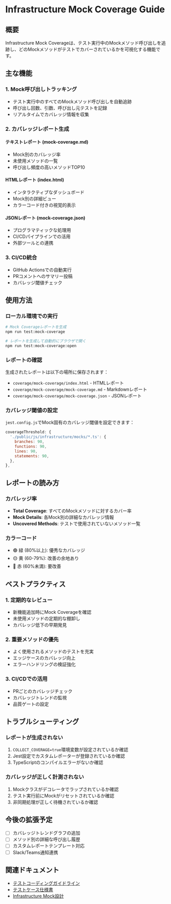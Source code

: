 # Infrastructure Mock Coverage Guide

## 概要

Infrastructure Mock Coverageは、テスト実行中のMockメソッド呼び出しを追跡し、どのMockメソッドがテストでカバーされているかを可視化する機能です。

## 主な機能

### 1. Mock呼び出しトラッキング

- テスト実行中のすべてのMockメソッド呼び出しを自動追跡
- 呼び出し回数、引数、呼び出し元テストを記録
- リアルタイムでカバレッジ情報を収集

### 2. カバレッジレポート生成

#### テキストレポート (mock-coverage.md)
- Mock別のカバレッジ率
- 未使用メソッドの一覧
- 呼び出し頻度の高いメソッドTOP10

#### HTMLレポート (index.html)
- インタラクティブなダッシュボード
- Mock別の詳細ビュー
- カラーコード付きの視覚的表示

#### JSONレポート (mock-coverage.json)
- プログラマティックな処理用
- CI/CDパイプラインでの活用
- 外部ツールとの連携

### 3. CI/CD統合

- GitHub Actionsでの自動実行
- PRコメントへのサマリー投稿
- カバレッジ閾値チェック

## 使用方法

### ローカル環境での実行

```bash
# Mock Coverageレポートを生成
npm run test:mock-coverage

# レポートを生成して自動的にブラウザで開く
npm run test:mock-coverage:open
```

### レポートの確認

生成されたレポートは以下の場所に保存されます：

- `coverage/mock-coverage/index.html` - HTMLレポート
- `coverage/mock-coverage/mock-coverage.md` - Markdownレポート
- `coverage/mock-coverage/mock-coverage.json` - JSONレポート

### カバレッジ閾値の設定

`jest.config.js`でMock固有のカバレッジ閾値を設定できます：

```javascript
coverageThreshold: {
  './public/js/infrastructure/mocks/*.ts': {
    branches: 90,
    functions: 90,
    lines: 90,
    statements: 90,
  },
},
```

## レポートの読み方

### カバレッジ率

- **Total Coverage**: すべてのMockメソッドに対するカバー率
- **Mock Details**: 各Mock別の詳細なカバレッジ情報
- **Uncovered Methods**: テストで使用されていないメソッド一覧

### カラーコード

- 🟢 緑 (80%以上): 優秀なカバレッジ
- 🟡 黄 (60-79%): 改善の余地あり
- 🔴 赤 (60%未満): 要改善

## ベストプラクティス

### 1. 定期的なレビュー

- 新機能追加時にMock Coverageを確認
- 未使用メソッドの定期的な棚卸し
- カバレッジ低下の早期発見

### 2. 重要メソッドの優先

- よく使用されるメソッドのテストを充実
- エッジケースのカバレッジ向上
- エラーハンドリングの検証強化

### 3. CI/CDでの活用

- PRごとのカバレッジチェック
- カバレッジトレンドの監視
- 品質ゲートの設定

## トラブルシューティング

### レポートが生成されない

1. `COLLECT_COVERAGE=true`環境変数が設定されているか確認
2. Jest設定でカスタムレポーターが登録されているか確認
3. TypeScriptのコンパイルエラーがないか確認

### カバレッジが正しく計測されない

1. Mockクラスがデコレータでラップされているか確認
2. テスト実行前にMockがリセットされているか確認
3. 非同期処理が正しく待機されているか確認

## 今後の拡張予定

- [ ] カバレッジトレンドグラフの追加
- [ ] メソッド別の詳細な呼び出し履歴
- [ ] カスタムレポートテンプレート対応
- [ ] Slack/Teams通知連携

## 関連ドキュメント

- [テストコーディングガイドライン](./TEST-GUIDELINES.md)
- [テストケース仕様書](./TEST-SPECIFICATION.md)
- [Infrastructure Mock設計](./INFRASTRUCTURE-MOCK-DESIGN.md)